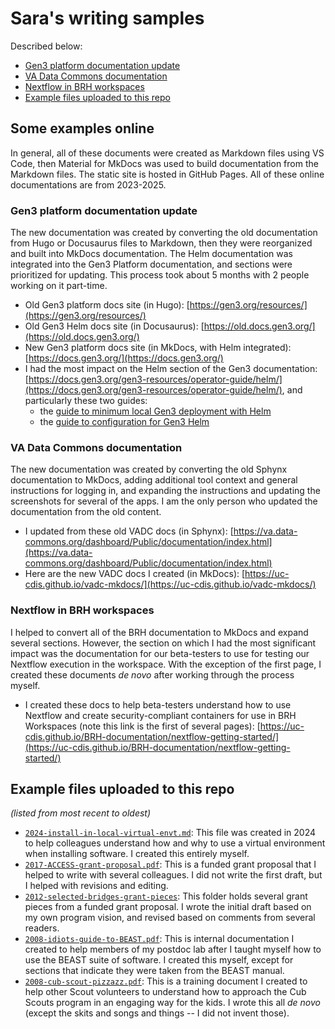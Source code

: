 # Sara's writing samples

Described below:

* [Gen3 platform documentation update](#gen3-platform-documentation-update)
* [VA Data Commons documentation](#va-data-commons-documentation)
* [Nextflow in BRH workspaces](#nextflow-in-brh-workspaces)
* [Example files uploaded to this repo](#example-files-uploaded-to-this-repo)


## Some examples online

In general, all of these documents were created as Markdown files using VS Code, then Material for MkDocs was used to build documentation from the Markdown files. The static site is hosted in GitHub Pages. All of these online documentations are from 2023-2025.

### Gen3 platform documentation update

The new documentation was created by converting the old documentation from Hugo or Docusaurus files to Markdown, then they were reorganized and built into MkDocs documentation. The Helm documentation was integrated into the Gen3 Platform documentation, and sections were prioritized for updating. This process took about 5 months with 2 people working on it part-time. 

* Old Gen3 platform docs site (in Hugo): [https://gen3.org/resources/](https://gen3.org/resources/)
* Old Gen3 Helm docs site (in Docusaurus): [https://old.docs.gen3.org/](https://old.docs.gen3.org/)
* New Gen3 platform docs site (in MkDocs, with Helm integrated): [https://docs.gen3.org/](https://docs.gen3.org/) 
* I had the most impact on the Helm section of the Gen3 documentation: [https://docs.gen3.org/gen3-resources/operator-guide/helm/](https://docs.gen3.org/gen3-resources/operator-guide/helm/), and particularly these two guides:
  * the [guide to minimum local Gen3 deployment with Helm](https://docs.gen3.org/gen3-resources/operator-guide/helm/helm-deploy-example/)
  * the [guide to configuration for Gen3 Helm](https://docs.gen3.org/gen3-resources/operator-guide/helm/helm-config/)

### VA Data Commons documentation 

The new documentation was created by converting the old Sphynx documentation to MkDocs, adding additional tool context and general instructions for logging in, and expanding the instructions and updating the screenshots for several of the apps. I am the only person who updated the documentation from the old content. 

* I updated from these old VADC docs (in Sphynx): [https://va.data-commons.org/dashboard/Public/documentation/index.html](https://va.data-commons.org/dashboard/Public/documentation/index.html) 
* Here are the new VADC docs I created (in MkDocs): [https://uc-cdis.github.io/vadc-mkdocs/](https://uc-cdis.github.io/vadc-mkdocs/) 

### Nextflow in BRH workspaces

I helped to convert all of the BRH documentation to MkDocs and expand several sections. However, the section on which I had the most significant impact was the documentation for our beta-testers to use for testing our Nextflow execution in the workspace. With the exception of the first page, I created these documents *de novo* after working through the process myself. 

* I created these docs to help beta-testers understand how to use Nextflow and create security-compliant containers for use in BRH Workspaces (note this link is the first of several pages): [https://uc-cdis.github.io/BRH-documentation/nextflow-getting-started/](https://uc-cdis.github.io/BRH-documentation/nextflow-getting-started/)

## Example files uploaded to this repo

*(listed from most recent to oldest)*

* [`2024-install-in-local-virtual-envt.md`](https://github.com/smvgarcia/writing-samples/blob/main/writing-files/2024-install-in-local-virtual-envt.md): This file was created in 2024 to help colleagues understand how and why to use a virtual environment when installing software. I created this entirely myself. 
* [`2017-ACCESS-grant-proposal.pdf`](https://github.com/smvgarcia/writing-samples/blob/main/writing-files/2017-ACCESS-grant-proposal.pdf): This is a funded grant proposal that I helped to write with several colleagues. I did not write the first draft, but I helped with revisions and editing.
* [`2012-selected-bridges-grant-pieces`](https://github.com/smvgarcia/writing-samples/tree/main/writing-files/2012-selected-bridges-grant-pieces): This folder holds several grant pieces from a funded grant proposal. I wrote the initial draft based on my own program vision, and revised based on comments from several readers.
* [`2008-idiots-guide-to-BEAST.pdf`](https://github.com/smvgarcia/writing-samples/blob/main/writing-files/2008-idiots-guide-to-BEAST.pdf): This is internal documentation I created to help members of my postdoc lab after I taught myself how to use the BEAST suite of software. I created this myself, except for sections that indicate they were taken from the BEAST manual. 
* [`2008-cub-scout-pizzazz.pdf`](https://github.com/smvgarcia/writing-samples/blob/main/writing-files/2008-cub-scout-pizzazz.pdf): This is a training document I created to help other Scout volunteers to understand how to approach the Cub Scouts program in an engaging way for the kids. I wrote this all *de novo* (except the skits and songs and things -- I did not invent those).
